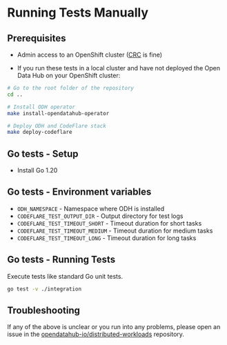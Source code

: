 # Running Tests Manually

## Prerequisites

* Admin access to an OpenShift cluster ([CRC](https://developers.redhat.com/products/openshift-local/overview) is fine)

* If you run these tests in a local cluster and have not deployed the Open Data Hub on your OpenShift cluster:

```bash
# Go to the root folder of the repository
cd ..

# Install ODH operator
make install-opendatahub-operator

# Deploy ODH and CodeFlare stack
make deploy-codeflare
```

## Go tests - Setup

* Install Go 1.20

## Go tests - Environment variables

* `ODH_NAMESPACE` - Namespace where ODH is installed
* `CODEFLARE_TEST_OUTPUT_DIR` - Output directory for test logs
* `CODEFLARE_TEST_TIMEOUT_SHORT` - Timeout duration for short tasks
* `CODEFLARE_TEST_TIMEOUT_MEDIUM` - Timeout duration for medium tasks
* `CODEFLARE_TEST_TIMEOUT_LONG` - Timeout duration for long tasks

## Go tests - Running Tests

Execute tests like standard Go unit tests.

```bash
go test -v ./integration
```

## Troubleshooting

If any of the above is unclear or you run into any problems, please open an issue in the [opendatahub-io/distributed-workloads](https://github.com/opendatahub-io/distributed-workloads/issues) repository.
